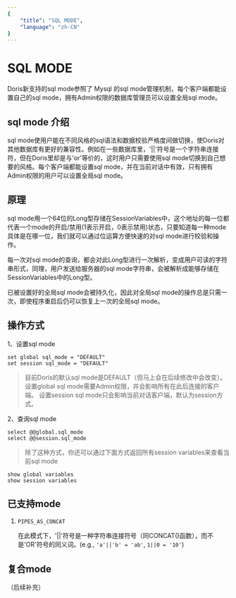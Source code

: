 ```yaml
---
{
    "title": "SQL MODE",
    "language": "zh-CN"
}
---
```


<!-- 
Licensed to the Apache Software Foundation (ASF) under one
or more contributor license agreements.  See the NOTICE file
distributed with this work for additional information
regarding copyright ownership.  The ASF licenses this file
to you under the Apache License, Version 2.0 (the
"License"); you may not use this file except in compliance
with the License.  You may obtain a copy of the License at

  http://www.apache.org/licenses/LICENSE-2.0

Unless required by applicable law or agreed to in writing,
software distributed under the License is distributed on an
"AS IS" BASIS, WITHOUT WARRANTIES OR CONDITIONS OF ANY
KIND, either express or implied.  See the License for the
specific language governing permissions and limitations
under the License.
-->

# SQL MODE

Doris新支持的sql mode参照了 Mysql 的sql mode管理机制，每个客户端都能设置自己的sql mode，拥有Admin权限的数据库管理员可以设置全局sql mode。

## sql mode 介绍

sql mode使用户能在不同风格的sql语法和数据校验严格度间做切换，使Doris对其他数据库有更好的兼容性。例如在一些数据库里，'||'符号是一个字符串连接符，但在Doris里却是与'or'等价的，这时用户只需要使用sql mode切换到自己想要的风格。每个客户端都能设置sql mode，并在当前对话中有效，只有拥有Admin权限的用户可以设置全局sql mode。

## 原理

sql mode用一个64位的Long型存储在SessionVariables中，这个地址的每一位都代表一个mode的开启/禁用(1表示开启，0表示禁用)状态，只要知道每一种mode具体是在哪一位，我们就可以通过位运算方便快速的对sql mode进行校验和操作。

每一次对sql mode的查询，都会对此Long型进行一次解析，变成用户可读的字符串形式，同理，用户发送给服务器的sql mode字符串，会被解析成能够存储在SessionVariables中的Long型。

已被设置好的全局sql mode会被持久化，因此对全局sql mode的操作总是只需一次，即使程序重启后仍可以恢复上一次的全局sql mode。

## 操作方式

1、设置sql mode

```
set global sql_mode = "DEFAULT"
set session sql_mode = "DEFAULT"
```
>目前Doris的默认sql mode是DEFAULT（但马上会在后续修改中会改变）。
>设置global sql mode需要Admin权限，并会影响所有在此后连接的客户端。
>设置session sql mode只会影响当前对话客户端，默认为session方式。

2、查询sql mode

```
select @@global.sql_mode
select @@session.sql_mode
```
>除了这种方式，你还可以通过下面方式返回所有session variables来查看当前sql mode

```
show global variables
show session variables
```

## 已支持mode

1. `PIPES_AS_CONCAT`

	在此模式下，'||'符号是一种字符串连接符号（同CONCAT()函数），而不是'OR'符号的同义词。(e.g., `'a'||'b' = 'ab'`, `1||0 = '10'`)

## 复合mode

（后续补充）
